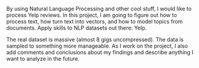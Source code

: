 By using Natural Language Processing and other cool stuff, I would like to process Yelp reviews. In this project, I am going to figure out how to process text, how turn text into vectors, and how to model topics from documents. Apply skills to NLP datasets out there: Yelp.

The real dataset is massive (almost 8 gigs uncompressed). The data is sampled to something more manageable. As I work on the project, I also add comments and conclusions about my findings and describe anything I want to analyze in the future.
